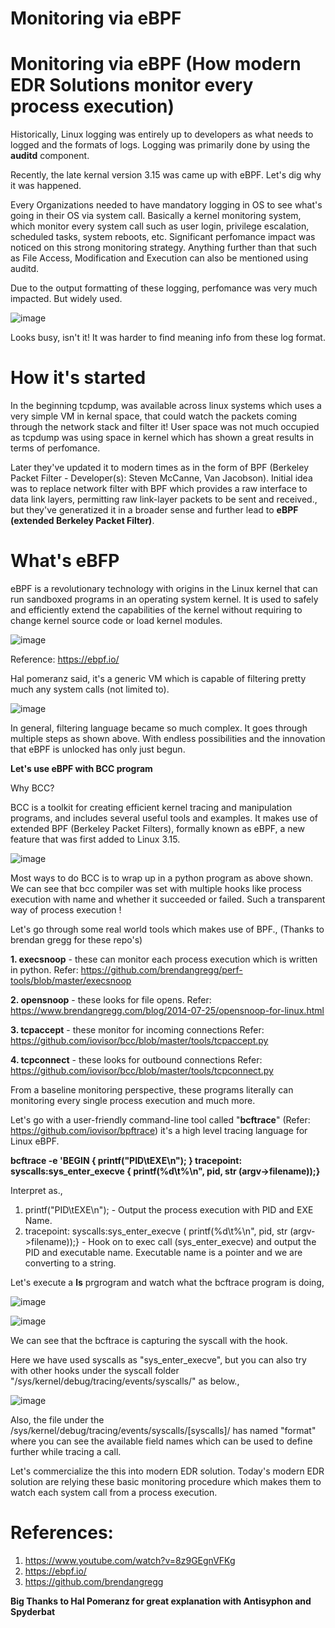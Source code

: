 # Monitoring via eBPF

# Monitoring via eBPF (How modern EDR Solutions monitor every process execution)

Historically, Linux logging was entirely up to developers as what needs to logged and the formats of logs. Logging was primarily done by using the **auditd** component.

Recently, the late kernal version 3.15 was came up with eBPF. Let's dig why it was happened.

Every Organizations needed to have mandatory logging in OS to see what's going in their OS via system call. Basically a kernel monitoring system, which monitor every system call such as user login, privilege escalation, scheduled tasks, system reboots, etc. Significant perfomance impact was noticed on this strong monitoring strategy. Anything further than that such as File Access, Modification and Execution can also be mentioned using auditd.

Due to the  output formatting of these logging, perfomance was very much impacted. But widely used.

![image](https://user-images.githubusercontent.com/123907103/216847609-1b478074-6cce-4a20-aa9b-302210b5438c.png)

Looks busy, isn't it! It was harder to find meaning info from these log format.

# How it's started

In the beginning tcpdump, was available across linux systems which uses a very simple VM in kernal space, that could watch the packets coming through the network stack and filter it! User space was not much occupied as tcpdump was using space in kernel which has shown a great results in terms of perfomance.

Later they've updated it to modern times as in the form of BPF (Berkeley Packet Filter - Developer(s): Steven McCanne, Van Jacobson). Initial idea was to replace network filter with BPF which provides a raw interface to data link layers, permitting raw link-layer packets to be sent and received., but they've generatized it in a broader sense and further lead to **eBPF (extended Berkeley Packet Filter)**.

# What's eBFP

eBPF is a revolutionary technology with origins in the Linux kernel that can run sandboxed programs in an operating system kernel. It is used to safely and efficiently extend the capabilities of the kernel without requiring to change kernel source code or load kernel modules.

![image](https://user-images.githubusercontent.com/123907103/216848514-49066b4f-241e-4ce3-b9a3-3fa2ddd7738d.png)

Reference: https://ebpf.io/

Hal pomeranz said, it's a generic VM which is capable of filtering pretty much any system calls (not limited to).

![image](https://user-images.githubusercontent.com/123907103/216849000-f3353270-5d98-4dd6-b62d-587ae2526475.png)

In general, filtering language became so much complex. It goes through multiple steps as shown above. With endless possibilities and the innovation that eBPF is unlocked has only just begun.

**Let's use eBPF with BCC program**

Why BCC?

BCC is a toolkit for creating efficient kernel tracing and manipulation programs, and includes several useful tools and examples. It makes use of extended BPF (Berkeley Packet Filters), formally known as eBPF, a new feature that was first added to Linux 3.15.

![image](https://user-images.githubusercontent.com/123907103/216852382-2bb8cb32-5247-4c01-8bdb-a48d2409c599.png)

Most ways to do BCC is to wrap up in a python program as above shown. We can see that bcc compiler was set with multiple hooks like process execution with name and whether it succeeded or failed. Such a transparent way of process execution !

Let's go through some real world tools which makes use of BPF., (Thanks to brendan gregg for these repo's)

**1. execsnoop** - these can monitor each process execution which is written in python.
     Refer: https://github.com/brendangregg/perf-tools/blob/master/execsnoop
     
**2. opensnoop** - these looks for file opens.
     Refer: https://www.brendangregg.com/blog/2014-07-25/opensnoop-for-linux.html

**3. tcpaccept** - these monitor for incoming connections
     Refer: https://github.com/iovisor/bcc/blob/master/tools/tcpaccept.py

**4. tcpconnect** - these looks for outbound connections
     Refer: https://github.com/iovisor/bcc/blob/master/tools/tcpconnect.py

From a baseline monitoring perspective, these programs literally can monitoring every single process execution and much more.

Let's go with a user-friendly command-line tool  called "**bcftrace**" (Refer: https://github.com/iovisor/bpftrace) it's a high level tracing language for Linux eBPF.

**bcftrace -e 'BEGIN { printf("PID\tEXE\n"); } tracepoint: syscalls:sys_enter_execve { printf(%d\t%\n", pid, str (argv->filename));}**

Interpret as.,

1. printf("PID\tEXE\n"); - Output the process execution with PID and EXE Name.
2. tracepoint: syscalls:sys_enter_execve ( printf(%d\t%\n", pid, str (argv->filename));} - Hook on to exec call (sys_enter_execve) and output the PID and executable name.  Executable name is a pointer and we are converting to a string.

Let's execute a **ls** prgrogram and watch what the bcftrace program is doing,

![image](https://user-images.githubusercontent.com/123907103/216854300-6fa574b5-062b-41d5-a3d5-7d1cc2e5054d.png)

![image](https://user-images.githubusercontent.com/123907103/216854437-eb4fcbcd-d6a1-4e96-8501-50a3c4c45c8a.png)

We can see that the bcftrace is capturing the syscall with the hook.

Here we have used syscalls as "sys_enter_execve", but you can also try with other hooks under the syscall folder 
"/sys/kernel/debug/tracing/events/syscalls/" as below.,

![image](https://user-images.githubusercontent.com/123907103/216854706-90376833-4b0e-497c-81b4-453cbaef938c.png)

Also, the file under the /sys/kernel/debug/tracing/events/syscalls/[syscalls]/ has named "format" where you can see the available field names which can be used to define further while tracing a call.

Let's commercialize the this into modern EDR solution. Today's modern EDR solution are relying these basic monitoring procedure which makes them to watch each system call from a process execution.

# References: 

1. https://www.youtube.com/watch?v=8z9GEgnVFKg
2. https://ebpf.io/
3. https://github.com/brendangregg

**Big Thanks to Hal Pomeranz for great explanation with Antisyphon and Spyderbat**












